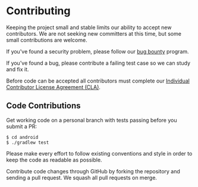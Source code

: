 Contributing
============

Keeping the project small and stable limits our ability to accept new contributors. We are not
seeking new committers at this time, but some small contributions are welcome.

If you've found a security problem, please follow our [bug bounty] program.

If you've found a bug, please contribute a failing test case so we can study and fix it.

Before code can be accepted all contributors must complete our
[Individual Contributor License Agreement (CLA)][cla].


Code Contributions
------------------

Get working code on a personal branch with tests passing before you submit a PR:

```
$ cd android
$ ./gradlew test
```

Please make every effort to follow existing conventions and style in order to keep the code as
readable as possible.

Contribute code changes through GitHub by forking the repository and sending a pull request. We
squash all pull requests on merge.


 [cla]: https://spreadsheets.google.com/spreadsheet/viewform?formkey=dDViT2xzUHAwRkI3X3k5Z0lQM091OGc6MQ&ndplr=1
 [bug bounty]: https://github.com/square/tinysweeper/blob/main/BUG-BOUNTY.md
